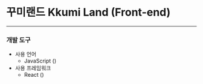 # 꾸미랜드 Kkumi Land (Front-end)

---

### 개발 도구

- 사용 언어
    - JavaScript ()
- 사용 프레임워크
    - React ()

